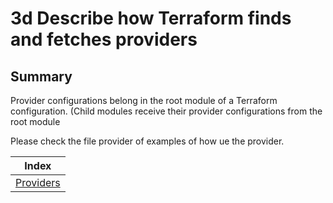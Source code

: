 # 3d Describe how Terraform finds and fetches providers

## Summary

Provider configurations belong in the root module of a Terraform configuration. (Child modules receive their provider configurations from the root module

Please check the file provider of examples of how ue the provider.

| Index |
|:----------:|
|[Providers](https://www.terraform.io/docs/configuration/providers.html)|